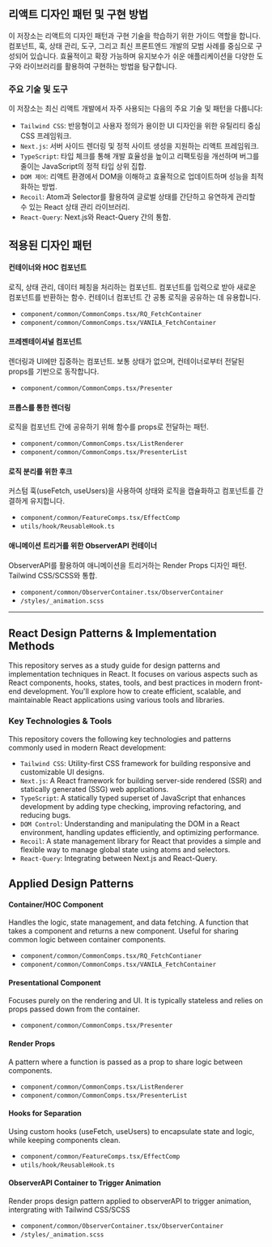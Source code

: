 ## 리액트 디자인 패턴 및 구현 방법
이 저장소는 리액트의 디자인 패턴과 구현 기술을 학습하기 위한 가이드 역할을 합니다. 컴포넌트, 훅, 상태 관리, 도구, 그리고 최신 프론트엔드 개발의 모범 사례를 중심으로 구성되어 있습니다. 효율적이고 확장 가능하며 유지보수가 쉬운 애플리케이션을 다양한 도구와 라이브러리를 활용하여 구현하는 방법을 탐구합니다.

### 주요 기술 및 도구
이 저장소는 최신 리액트 개발에서 자주 사용되는 다음의 주요 기술 및 패턴을 다룹니다:

* `Tailwind CSS`: 반응형이고 사용자 정의가 용이한 UI 디자인을 위한 유틸리티 중심 CSS 프레임워크.
* `Next.js`: 서버 사이드 렌더링 및 정적 사이트 생성을 지원하는 리액트 프레임워크.
* `TypeScript`: 타입 체크를 통해 개발 효율성을 높이고 리팩토링을 개선하며 버그를 줄이는 JavaScript의 정적 타입 상위 집합.
* `DOM 제어`: 리액트 환경에서 DOM을 이해하고 효율적으로 업데이트하며 성능을 최적화하는 방법.
* `Recoil`: Atom과 Selector를 활용하여 글로벌 상태를 간단하고 유연하게 관리할 수 있는 React 상태 관리 라이브러리.
* `React-Query`: Next.js와 React-Query 간의 통합.

## 적용된 디자인 패턴
#### 컨테이너와 HOC 컴포넌트
로직, 상태 관리, 데이터 페칭을 처리하는 컴포넌트. 컴포넌트를 입력으로 받아 새로운 컴포넌트를 반환하는 함수. 컨테이너 컴포넌트 간 공통 로직을 공유하는 데 유용합니다.
* `component/common/CommonComps.tsx/RQ_FetchContainer`
* `component/common/CommonComps.tsx/VANILA_FetchContainer`
#### 프레젠테이셔널 컴포넌트
렌더링과 UI에만 집중하는 컴포넌트. 보통 상태가 없으며, 컨테이너로부터 전달된 props를 기반으로 동작합니다.
* `component/common/CommonComps.tsx/Presenter`
#### 프롭스를 통한 렌더링
로직을 컴포넌트 간에 공유하기 위해 함수를 props로 전달하는 패턴.
* `component/common/CommonComps.tsx/ListRenderer`
* `component/common/CommonComps.tsx/PresenterList`
#### 로직 분리를 위한 후크
커스텀 훅(useFetch, useUsers)을 사용하여 상태와 로직을 캡슐화하고 컴포넌트를 간결하게 유지합니다.
* `component/common/FeatureComps.tsx/EffectComp`
* `utils/hook/ReusableHook.ts`
#### 애니메이션 트리거를 위한 ObserverAPI 컨테이너
ObserverAPI를 활용하여 애니메이션을 트리거하는 Render Props 디자인 패턴. Tailwind CSS/SCSS와 통합.
* `component/common/ObserverContainer.tsx/ObserverContainer`
* `/styles/_animation.scss`

---

## React Design Patterns & Implementation Methods
This repository serves as a study guide for design patterns and implementation techniques in React. It focuses on various aspects such as React components, hooks, states, tools, and best practices in modern front-end development. You'll explore how to create efficient, scalable, and maintainable React applications using various tools and libraries.

### Key Technologies & Tools
This repository covers the following key technologies and patterns commonly used in modern React development:

* `Tailwind CSS`: Utility-first CSS framework for building responsive and customizable UI designs.
* `Next.js`: A React framework for building server-side rendered (SSR) and statically generated (SSG) web applications.
* `TypeScript`: A statically typed superset of JavaScript that enhances development by adding type checking, improving refactoring, and reducing bugs.
* `DOM Control`: Understanding and manipulating the DOM in a React environment, handling updates efficiently, and optimizing performance.
* `Recoil`: A state management library for React that provides a simple and flexible way to manage global state using atoms and selectors.
* `React-Query`: Integrating between Next.js and React-Query.

## Applied Design Patterns
#### Container/HOC Component
Handles the logic, state management, and data fetching. A function that takes a component and returns a new component. Useful for sharing common logic between container components.
* `component/common/CommonComps.tsx/RQ_FetchContianer`
* `component/common/CommonComps.tsx/VANILA_FetchContainer`
#### Presentational Component
Focuses purely on the rendering and UI. It is typically stateless and relies on props passed down from the container.
* `component/common/CommonComps.tsx/Presenter`
#### Render Props
A pattern where a function is passed as a prop to share logic between components.
* `component/common/CommonComps.tsx/ListRenderer`
* `component/common/CommonComps.tsx/PresenterList`
#### Hooks for Separation
Using custom hooks (useFetch, useUsers) to encapsulate state and logic, while keeping components clean.
* `component/common/FeatureComps.tsx/EffectComp`
* `utils/hook/ReusableHook.ts`
#### ObserverAPI Container to Trigger Animation
Render props design pattern applied to observerAPI to trigger animation, intergrating with Tailwind CSS/SCSS
* `component/common/ObserverContainer.tsx/ObserverContainer`
* `/styles/_animation.scss`
